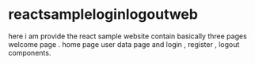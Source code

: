 # reactsampleloginlogoutweb
here i am provide the react sample website contain basically three pages welcome page . home page user data page and login , register , logout components.
